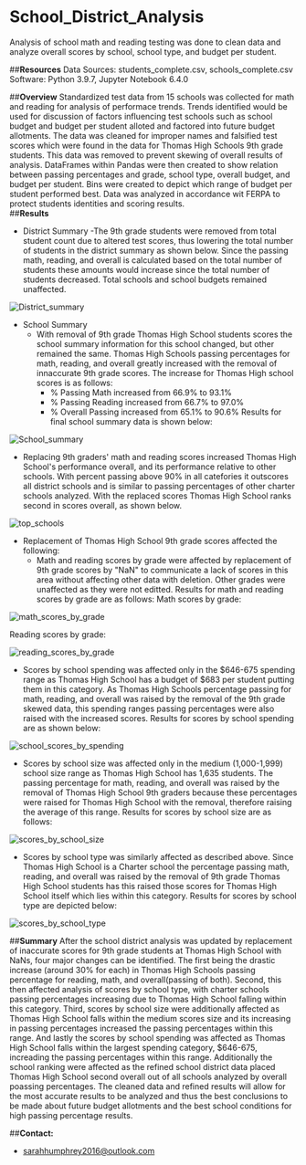 # School_District_Analysis
Analysis of school math and reading testing was done to clean data and analyze overall scores by school, school type, and budget per student.

##**Resources**
Data Sources: students_complete.csv, schools_complete.csv
Software: Python 3.9.7, Jupyter Notebook 6.4.0

##**Overview**
Standardized test data from 15 schools was collected for math and reading for analysis of performace trends. Trends identified would be used for discussion of factors influencing test schools such as school budget and budget per student alloted and factored into future budget allotments. The data was cleaned for improper names and falsified test scores which were found in the data for Thomas High Schools 9th grade students. This data was removed to prevent skewing of overall results of analysis. DataFrames within Pandas were then created to show relation between passing percentages and grade, school type, overall budget, and budget per student. Bins were created to depict which range of budget per student performed best. Data was analyzed in accordance wit FERPA to protect students identities and scoring results.  
##**Results**
- District Summary
  -The 9th grade students were removed from total student count due to altered test scores, thus lowering the total number of students in the district summary as shown below. Since the passing math, reading, and overall is calculated based on the total number of students these amounts would increase since the total number of students decreased. Total schools and school budgets remained unaffected.
  
![District_summary](https://user-images.githubusercontent.com/100040705/162583871-9dc5e2a3-a5ef-40be-8fea-922520d71bfe.png)

- School Summary
  - With removal of 9th grade Thomas High School students scores the school summary information for this school changed, but other remained the same. Thomas High Schools passing percentages for math, reading, and overall greatly increased with the removal of innaccurate 9th grade scores. The increase for Thomas High school scores is as follows:
    - % Passing Math increased from 66.9% to 93.1%
    - % Passing Reading increased from 66.7% to 97.0%
    - % Overall Passing increased from 65.1% to 90.6%
Results for final school summary data is shown below:


![School_summary](https://user-images.githubusercontent.com/100040705/162584139-14f6d635-51c7-4f8b-904f-263058fd6212.png)

- Replacing 9th graders' math and reading scores increased Thomas High School's performance overall, and its performance relative to other schools. With percent passing above 90% in all catefories it outscores all district schools and is similar to passing percentages of other charter schools analyzed. With the replaced scores Thomas High School ranks second in scores overall, as shown below.


![top_schools](https://user-images.githubusercontent.com/100040705/162584284-3dcfddcf-007e-460b-ace8-a689a0f9734d.png)

- Replacement of Thomas High School 9th grade scores affected the following:
  - Math and reading scores by grade were affected by replacement of 9th grade scores by "NaN" to communicate a lack of scores in this area without affecting other data with deletion. Other grades were unaffected as they were not editted. Results for math and reading scores by grade are as follows:
Math scores by grade:

![math_scores_by_grade](https://user-images.githubusercontent.com/100040705/162584713-a65231f6-f3d2-41fa-bf8d-b0bec88be629.png)

Reading scores by grade:

![reading_scores_by_grade](https://user-images.githubusercontent.com/100040705/162584721-d5fcaf94-fc1e-48c2-a35b-0a19ed916ea3.png)

  - Scores by school spending was affected only in the $646-675 spending range as Thomas High School has a budget of $683 per student putting them in this category. As Thomas High Schools percentage passing for math, reading, and overall was raised by the removal of the 9th grade skewed data, this spending ranges passing percentages were also raised with the increased scores. Results for scores by school spending are as shown below:


![school_scores_by_spending](https://user-images.githubusercontent.com/100040705/162584821-fc85b4cb-e75f-4be0-8eb2-0a2ff5de62cc.png)

  - Scores by school size was affected only in the medium (1,000-1,999) school size range as Thomas High School has 1,635 students. The passing percentage for math, reading, and overall was raised by the removal of Thomas High School 9th graders because these percentages were raised for Thomas High School with the removal, therefore raising the average of this range. Results for scores by school size are as follows:


![scores_by_school_size](https://user-images.githubusercontent.com/100040705/162585070-4fcff912-f491-4477-a51d-51acf013d13c.png)

  - Scores by school type was similarly affected as described above. Since Thomas High School is a Charter school the percentage passing math, reading, and overall was raised by the removal of 9th grade Thomas High School students has this raised those scores for Thomas High School itself which lies within this category. Results for scores by school type are depicted below:


![scores_by_school_type](https://user-images.githubusercontent.com/100040705/162585014-0e9e6a11-7072-4566-8a63-5ca5fc4c1df5.png)

##**Summary**
After the school district analysis was updated by replacement of inaccurate scores for 9th grade students at Thomas High School with NaNs, four major changes can be identified. The first being the drastic increase (around 30% for each) in Thomas High Schools passing percentage for reading, math, and overall(passing of both). Second, this then affected analysis of scores by school type, with charter schools passing percentages increasing due to Thomas High School falling within this category. Third, scores by school size were additionally affected as Thomas High School falls within the medium scores size and its increasing in passing percentages increased the passing percentages within this range. And lastly the scores by school spending was affected as Thomas High School falls within the largest spending category, $646-675, increading the passing percentages within this range. Additionally the school ranking were affected as the refined school district data placed Thomas High School second overall out of all schools analyzed by overall poassing percentages. The cleaned data and refined results will allow for the most accurate results to be analyzed and thus the best conclusions to be made about future budget allotments and the best school conditions for high passing percentage results. 


##**Contact:**
- sarahhumphrey2016@outlook.com
